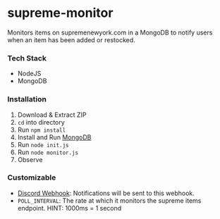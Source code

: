 # supreme-monitor

Monitors items on supremenewyork.com in a MongoDB to notify users when an item has been added or restocked.

### Tech Stack
- NodeJS  
- MongoDB  

### Installation
1. Download & Extract ZIP
2. `cd` into directory
3. Run `npm install`
4. Install and Run [MongoDB](https://docs.mongodb.com/manual/installation/) 
5. Run `node init.js`
6. Run `node monitor.js` 
7. Observe

### Customizable
- [Discord Webhook](https://support.discord.com/hc/en-us/articles/228383668-Intro-to-Webhooks?page=1): Notifications will be sent to this webhook.
- `POLL_INTERVAL`: The rate at which it monitors the supreme items endpoint. HINT: 1000ms = 1 second
